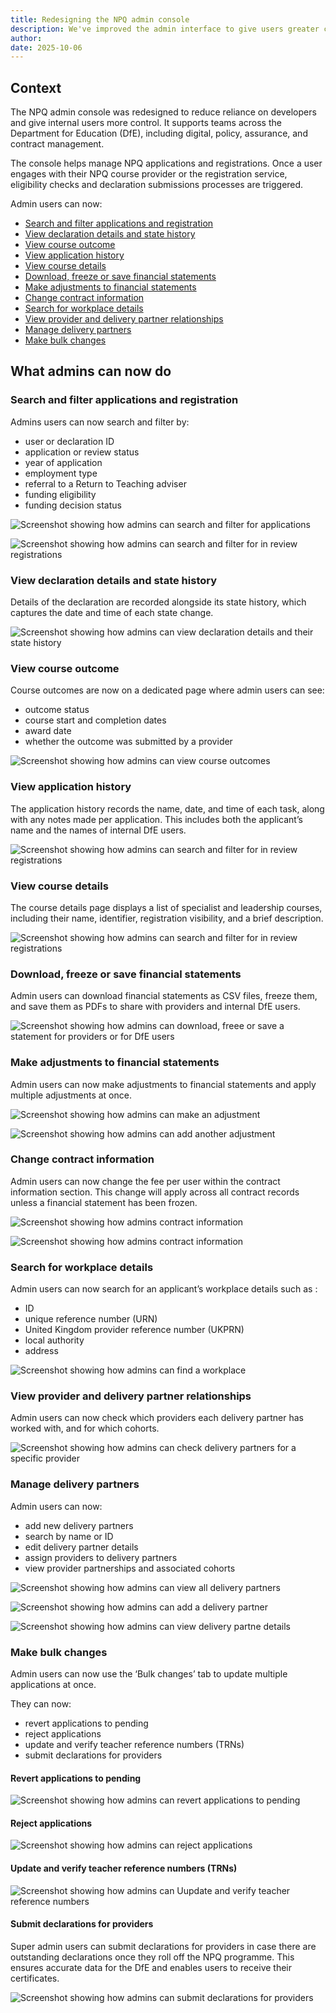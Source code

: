 ```yaml
---
title: Redesigning the NPQ admin console 
description: We've improved the admin interface to give users greater control and functionality, enabling them to make changes that previously required developer support.
author: 
date: 2025-10-06
---
```


## Context

The NPQ admin console was redesigned to reduce reliance on developers and give internal users more control. It supports teams across the Department for Education (DfE), including digital, policy, assurance, and contract management.

The console helps manage NPQ applications and registrations. Once a user engages with their NPQ course provider or the registration service, eligibility checks and declaration submissions processes are triggered.

Admin users can now:

- [Search and filter applications and registration](#search-and-filter-applications-and-registration)
- [View declaration details and state history](#view-declaration-details-and-state-history)
- [View course outcome](#view-course-outcome)
- [View application history](#view-application-history)
- [View course details](#view-course-details)
- [Download, freeze or save financial statements](#download%2C-freeze-or-save-financial-statements)
- [Make adjustments to financial statements](#make-adjustments-to-financial-statements)
- [Change contract information](#change-contract-information)
- [Search for workplace details](#search-for-workplace-details)
- [View provider and delivery partner relationships](#view-provider-and-delivery-partner-relationships)
- [Manage delivery partners](#manage-delivery-partners)
- [Make bulk changes](#make-bulk-changes)

## What admins can now do


### Search and filter applications and registration

Admins users can now search and filter by:

* user or declaration ID
* application or review status
* year of application
* employment type
* referral to a Return to Teaching adviser
* funding eligibility
* funding decision status


![Screenshot showing how admins can search and filter for applications](/register-for-an-npq/2025-10-06-redesigning-admin-console/applications.png)



![Screenshot showing how admins can search and filter for in review registrations](/register-for-an-npq/2025-10-06-redesigning-admin-console/in-review.png)



### View declaration details and state history 

Details of the declaration are recorded alongside its state history, which captures the date and time of each state change.

![Screenshot showing how admins can view declaration details and their state history](/register-for-an-npq/2025-10-06-redesigning-admin-console/dec-details.png)
 

### View course outcome

Course outcomes are now on a dedicated page where admin users can see:

* outcome status
* course start and completion dates
* award date
* whether the outcome was submitted by a provider

![Screenshot showing how admins can view course outcomes](/register-for-an-npq/2025-10-06-redesigning-admin-console/course-outcome.png)

### View application history

The application history records the name, date, and time of each task, along with any notes made per application. This includes both the applicant’s name and the names of internal DfE users.

![Screenshot showing how admins can search and filter for in review registrations](/register-for-an-npq/2025-10-06-redesigning-admin-console/app-history.png)

### View course details

The course details page displays a list of specialist and leadership courses, including their name, identifier, registration visibility, and a brief description.

![Screenshot showing how admins can search and filter for in review registrations](/register-for-an-npq/2025-10-06-redesigning-admin-console/course-details.png)

### Download, freeze or save financial statements

Admin users can download financial statements as CSV files, freeze them, and save them as PDFs to share with providers and internal DfE users.

![Screenshot showing how admins can download, freee or save a statement for providers or for DfE users](/register-for-an-npq/2025-10-06-redesigning-admin-console/download-statements.png)

### Make adjustments to financial statements

Admin users can now make adjustments to financial statements and apply multiple adjustments at once.

![Screenshot showing how admins can make an adjustment](/register-for-an-npq/2025-10-06-redesigning-admin-console/adjustment.png)


![Screenshot showing how admins can add another adjustment](/register-for-an-npq/2025-10-06-redesigning-admin-console/another-adjustment.png)




### Change contract information

Admin users can now change the fee per user within the contract information section. This change will apply across all contract records unless a financial statement has been frozen.

![Screenshot showing how admins contract information](/register-for-an-npq/2025-10-06-redesigning-admin-console/contract.png)


![Screenshot showing how admins contract information](/register-for-an-npq/2025-10-06-redesigning-admin-console/change-fee.png)



### Search for workplace details
Admin users can now search for an applicant’s workplace details such as :

* ID
* unique reference number (URN)
* United Kingdom provider reference number (UKPRN)
* local authority
* address


![Screenshot showing how admins can find a workplace](/register-for-an-npq/2025-10-06-redesigning-admin-console/workplaces.png)



### View provider and delivery partner relationships

Admin users can now check which providers each delivery partner has worked with, and for which cohorts.


![Screenshot showing how admins can check delivery partners for a specific provider](/register-for-an-npq/2025-10-06-redesigning-admin-console/provider-dp.png)


### Manage delivery partners

Admin users can now:

* add new delivery partners
* search by name or ID
* edit delivery partner details
* assign providers to delivery partners
* view provider partnerships and associated cohorts


![Screenshot showing how admins can view all delivery partners](/register-for-an-npq/2025-10-06-redesigning-admin-console/dp.png)

![Screenshot showing how admins can add a delivery partner](/register-for-an-npq/2025-10-06-redesigning-admin-console/add-dp.png)

![Screenshot showing how admins can view delivery partne details](/register-for-an-npq/2025-10-06-redesigning-admin-console/dp-details.png)




### Make bulk changes

Admin users can now use the ‘Bulk changes’ tab to update multiple applications at once.

They can now:

* revert applications to pending
* reject applications
* update and verify teacher reference numbers (TRNs)
* submit declarations for providers

#### Revert applications to pending 

![Screenshot showing how admins can revert applications to pending](/register-for-an-npq/2025-10-06-redesigning-admin-console/revert.png)


#### Reject applications


![Screenshot showing how admins can reject applications ](/register-for-an-npq/2025-10-06-redesigning-admin-console/reject.png)

#### Update and verify teacher reference numbers (TRNs)
 
 ![Screenshot showing how admins can Uupdate and verify teacher reference numbers ](/register-for-an-npq/2025-10-06-redesigning-admin-console/trn.png)

#### Submit declarations for providers

Super admin users can submit declarations for providers in case there are outstanding declarations once they roll off the NPQ programme. This ensures accurate data for the DfE and enables users to receive their certificates.

 ![Screenshot showing how admins can submit declarations for providers ](/register-for-an-npq/2025-10-06-redesigning-admin-console/decs-providers.png)












 




